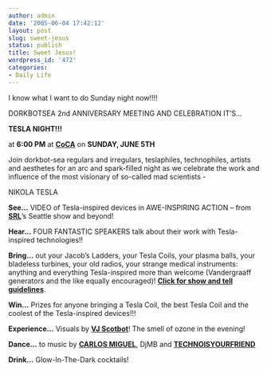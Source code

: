 ```yaml
---
author: admin
date: '2005-06-04 17:42:12'
layout: post
slug: sweet-jesus
status: publish
title: Sweet Jesus!
wordpress_id: '472'
categories:
- Daily Life
---
```

I know what I want to do Sunday night now!!!!

DORKBOTSEA 2nd ANNIVERSARY MEETING AND CELEBRATION
IT’S…

<strong>TESLA NIGHT!!!</strong>

at <strong>6:00 PM</strong> at <a href="http://cocaseattle.org/" target="_blank"><strong>CoCA</strong></a> on <strong>SUNDAY, JUNE 5TH</strong>

Join dorkbot-sea regulars and irregulars, teslaphiles, technophiles, artists and aesthetes for an arc and spark-filled night as we celebrate the work and influence of the most visionary of so-called mad scientists -

NIKOLA TESLA

<strong>See…</strong>
VIDEO of Tesla-inspired devices in AWE-INSPIRING ACTION
– from <a href="http://srl.org/" target="_blank"><strong>SRL</strong></a>’s Seattle show and beyond!

<strong>Hear…</strong>
FOUR FANTASTIC SPEAKERS talk about their work
with Tesla-inspired technologies!!

<strong>Bring…</strong>
out your Jacob’s Ladders, your Tesla Coils, your plasma balls, your bladeless turbines, your old radios, your strange medical instruments: anything and everything Tesla-inspired more than welcome (Vandergraaff generators and the like equally encouraged)! <a href="http://dorkbot.org/dorkbotsea/events-tesla.shtml#show"><strong>Click for show and tell guidelines</strong></a>.

<strong>Win…</strong>
Prizes for anyone bringing a Tesla Coil, the best Tesla Coil
and the coolest of the Tesla-inspired devices!!!

<strong>Experience…</strong>
Visuals by <a href="http://scobot.com/" target="_blank"><strong>VJ Scotbot</strong></a>!
The smell of ozone in the evening!

<strong>Dance…</strong>
to music by <a href="http://djcarlosdasilva.com/" target="_blank"><strong>CARLOS MIGUEL</strong></a>, DjMB
and <a href="http://www.technoisyourfriend.com/" target="_blank"><strong>TECHNOISYOURFRIEND</strong></a>

<strong>Drink…</strong>
Glow-In-The-Dark cocktails!
